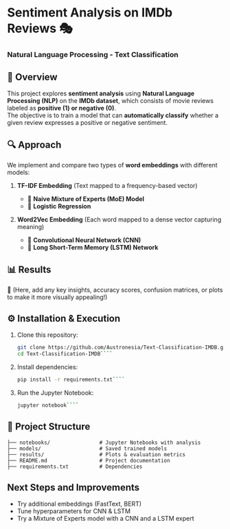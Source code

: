 # Sentiment Analysis on IMDb Reviews 🎭  
### **Natural Language Processing - Text Classification**

## 📌 Overview  
This project explores **sentiment analysis** using **Natural Language Processing (NLP)** on the **IMDb dataset**, which consists of movie reviews labeled as **positive (1) or negative (0)**.  
The objective is to train a model that can **automatically classify** whether a given review expresses a positive or negative sentiment.  

## 🔍 **Approach**  
We implement and compare two types of **word embeddings** with different models:  

1. **TF-IDF Embedding** (Text mapped to a frequency-based vector)  
   - 📌 **Naive Mixture of Experts (MoE) Model**  
   - 📌 **Logistic Regression**  

2. **Word2Vec Embedding** (Each word mapped to a dense vector capturing meaning)  
   - 🧠 **Convolutional Neural Network (CNN)**  
   - 🔄 **Long Short-Term Memory (LSTM) Network**  

## 📊 **Results**  
🚀 (Here, add any key insights, accuracy scores, confusion matrices, or plots to make it more visually appealing!)  

## ⚙️ **Installation & Execution**  
1. Clone this repository:  
   ````bash 
   git clone https://github.com/Austronesia/Text-Classification-IMDB.git
   cd Text-Classification-IMDB````
2. Install dependencies:
   ````bash 
   pip install -r requirements.txt````
3. Run the Jupyter Notebook:
   ````bash 
   jupyter notebook````

## 📁 Project Structure
```  
├── notebooks/                # Jupyter Notebooks with analysis
├── models/                   # Saved trained models
├── results/                  # Plots & evaluation metrics
├── README.md                 # Project documentation
├── requirements.txt          # Dependencies
``` 



## Next Steps and Improvements
- Try additional embeddings (FastText, BERT)
- Tune hyperparameters for CNN & LSTM
- Try a Mixture of Experts model with a CNN and a LSTM expert

